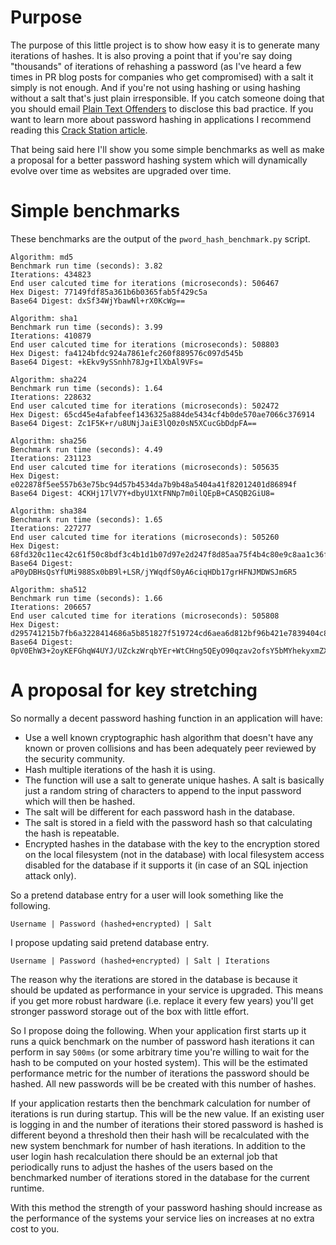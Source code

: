 # Purpose


The purpose of this little project is to show how easy it is to generate many iterations of hashes.  It is also proving a point that if you're say doing "thousands" of iterations of rehashing a password (as I've heard a few times in PR blog posts for companies who get compromised) with a salt it simply is not enough.  And if you're not using hashing or using hashing without a salt that's just plain irresponsible.  If you catch someone doing that you should email [Plain Text Offenders][1] to disclose this bad practice.  If you want to learn more about password hashing in applications I recommend reading this [Crack Station article][2].

That being said here I'll show you some simple benchmarks as well as make a proposal for a better password hashing system which will dynamically evolve over time as websites are upgraded over time.

# Simple benchmarks

These benchmarks are the output of the `pword_hash_benchmark.py` script.

```
Algorithm: md5
Benchmark run time (seconds): 3.82
Iterations: 434823
End user calcuted time for iterations (microseconds): 506467
Hex Digest: 77149fdf85a361b6b0365fab5f429c5a
Base64 Digest: dxSf34WjYbawNl+rX0KcWg==

Algorithm: sha1
Benchmark run time (seconds): 3.99
Iterations: 410879
End user calcuted time for iterations (microseconds): 508803
Hex Digest: fa4124bfdc924a7861efc260f889576c097d545b
Base64 Digest: +kEkv9ySSnhh78Jg+IlXbAl9VFs=

Algorithm: sha224
Benchmark run time (seconds): 1.64
Iterations: 228632
End user calcuted time for iterations (microseconds): 502472
Hex Digest: 65cd45e4afabfeef1436325a884de5434cf4b0de570ae7066c376914
Base64 Digest: Zc1F5K+r/u8UNjJaiE3lQ0z0sN5XCucGbDdpFA==

Algorithm: sha256
Benchmark run time (seconds): 4.49
Iterations: 231123
End user calcuted time for iterations (microseconds): 505635
Hex Digest: e022878f5ee557b63e75bc94d57b4534da7b9b48a5404a41f82012401d86894f
Base64 Digest: 4CKHj17lV7Y+dbyU1XtFNNp7m0ilQEpB+CASQB2GiU8=

Algorithm: sha384
Benchmark run time (seconds): 1.65
Iterations: 227277
End user calcuted time for iterations (microseconds): 505260
Hex Digest: 68fd320c11ec42c61f50c8bdf3c4b1d1b07d97e2d247f8d85aa75f4b4c80e9c8aa1c36f5ee0ac714d24c0d64899ba479
Base64 Digest: aP0yDBHsQsYfUMi988Sx0bB9l+LSR/jYWqdfS0yA6ciqHDb17grHFNJMDWSJm6R5

Algorithm: sha512
Benchmark run time (seconds): 1.66
Iterations: 206657
End user calcuted time for iterations (microseconds): 505808
Hex Digest: d295741215b7fb6a3228414686a5b851827f519724cd6aea6d812bf96b421e7839404c8ef74ab36afda87ec6396cc6217a4cb19995e5a92f581e3aeb1d81d3b5
Base64 Digest: 0pV0EhW3+2oyKEFGhqW4UYJ/UZckzWrqbYEr+WtCHng5QEyO90qzav2ofsY5bMYhekyxmZXlqS9YHjrrHYHTtQ==

```

# A proposal for key stretching

So normally a decent password hashing function in an application will have:

* Use a well known cryptographic hash algorithm that doesn't have any known or proven collisions and has been adequately peer reviewed by the security community.
* Hash multiple iterations of the hash it is using.
* The function will use a salt to generate unique hashes.  A salt is basically just a random string of characters to append to the input password which will then be hashed.
* The salt will be different for each password hash in the database.
* The salt is stored in a field with the password hash so that calculating the hash is repeatable.
* Encrypted hashes in the database with the key to the encryption stored on the local filesystem (not in the database) with local filesystem access disabled for the database if it supports it (in case of an SQL injection attack only).

So a pretend database entry for a user will look something like the following.

```
Username | Password (hashed+encrypted) | Salt
```

I propose updating said pretend database entry.

```
Username | Password (hashed+encrypted) | Salt | Iterations
```

The reason why the iterations are stored in the database is because it should be updated as performance in your service is upgraded.  This means if you get more robust hardware (i.e. replace it every few years) you'll get stronger password storage out of the box with little effort.

So I propose doing the following.  When your application first starts up it runs a quick benchmark on the number of password hash iterations it can perform in say `500ms` (or some arbitrary time you're willing to wait for the hash to be computed on your hosted system).  This will be the estimated performance metric for the number of iterations the password should be hashed.  All new passwords will be be created with this number of hashes.

If your application restarts then the benchmark calculation for number of iterations is run during startup.  This will be the new value.  If an existing user is logging in and the number of iterations their stored password is hashed is different beyond a threshold then their hash will be recalculated with the new system benchmark for number of hash iterations.  In addition to the user login hash recalculation there should be an external job that periodically runs to adjust the hashes of the users based on the benchmarked number of iterations stored in the database for the current runtime.

With this method the strength of your password hashing should increase as the performance of the systems your service lies on increases at no extra cost to you.

[1]: http://plaintextoffenders.com/
[2]: https://crackstation.net/hashing-security.htm
